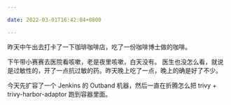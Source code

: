 ```yaml
---

date: 2022-03-01T16:42:04+0800

---
```


昨天中午出去打卡了一下珈琲咖啡店，吃了一份咖啡博士做的咖啡。

下午带小赛赛去医院看咳嗽，老是夜里咳嗽，白天没有。 医生也没怎么看，就说是过敏性的，开了一点抗过敏的药。昨天晚上吃了一点，晚上的确是好了不少。

今天先扩容了一个 Jenkins 的 Outband 机器，然后一直在折腾怎么把 trivy + trivy-harbor-adaptor 跑到容器里面。
